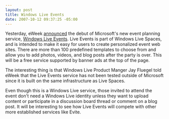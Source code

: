 ```yaml
---
layout: post
title: Windows Live Events
date: 2007-10-12 09:37:25 -05:00
---
```


Yesterday, eWeek [announced](http://www.eweek.com/article2/0,1895,2194927,00.asp) the debut of Microsoft's new event planning service, [Windows Live Events](http://events.live.com/). Live Events is part of Windows Live Spaces, and is intended to make it easy for users to create personalized event web sites. There are more than 100 predefined templates to choose from and allow you to add photos, videos, and blog posts after the party is over. This will be a free service supported by banner ads at the top of the page.

The interesting thing is that Windows Live Product Manger Jay Fluegel told eWeek that the Live Events service has not been tested outside of Microsoft since it is built on the same infrastructure as Live Spaces. 

Even though this is a Windows Live service, those invited to attend the event don't need a Windows Live identity unless they want to upload content or participate in a discussion board thread or comment on a blog post. It will be interesting to see how Live Events will compete with other more established services like Evite.
